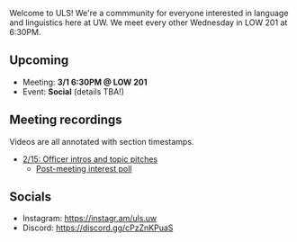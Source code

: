 Welcome to ULS! We're a commmunity for everyone interested in language and linguistics here at UW. We meet every other Wednesday in LOW 201 at 6:30PM.

## Upcoming
- Meeting: **3/1 6:30PM @ LOW 201**
- Event: **Social** (details TBA!)

## Meeting recordings
Videos are all annotated with section timestamps.

- [2/15: Officer intros and topic pitches](https://youtu.be/YuZi1qskRp8)
  - [Post-meeting interest poll](https://forms.gle/knXr5RnFZUN7w8yh7)

## Socials
- Instagram: https://instagr.am/uls.uw
- Discord: https://discord.gg/cPzZnKPuaS

